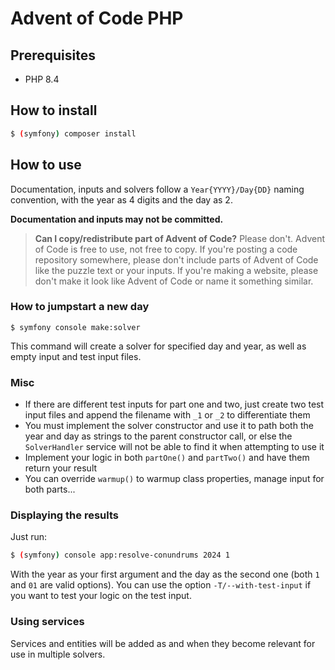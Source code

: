 # Advent of Code PHP

## Prerequisites

- PHP 8.4

## How to install

```bash
$ (symfony) composer install
```

## How to use

Documentation, inputs and solvers follow a `Year{YYYY}/Day{DD}` naming convention, with the year as 4 digits and the day
as 2.

**Documentation and inputs may not be committed.**
> **Can I copy/redistribute part of Advent of Code?** Please don't. Advent of Code is free to use, not free to copy. If
> you're posting a code repository somewhere, please don't include parts of Advent of Code like the puzzle text or your
> inputs. If you're making a website, please don't make it look like Advent of Code or name it something similar.

### How to jumpstart a new day

```shell
$ symfony console make:solver
```

This command will create a solver for specified day and year, as well as empty input and test input files.

### Misc

- If there are different test inputs for part one and two, just create two test input files and append the filename with
  `_1` or `_2` to differentiate them
- You must implement the solver constructor and use it to path both the year and day as strings to the parent
  constructor call, or else the `SolverHandler` service will not be able to find it when attempting to use it
- Implement your logic in both `partOne()` and `partTwo()` and have them return your result
- You can override `warmup()` to warmup class properties, manage input for both parts...

### Displaying the results

Just run:

```bash
$ (symfony) console app:resolve-conundrums 2024 1
```

With the year as your first argument and the day as the second one (both `1` and `01` are valid options).
You can use the option `-T/--with-test-input` if you want to test your logic on the test input.

### Using services

Services and entities will be added as and when they become relevant for use in multiple solvers.
